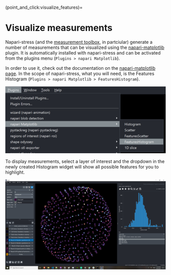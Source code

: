 (point_and_click:visualize_features)=
# Visualize measurements

Napari-stress (and the [measurement toolbox](toolboxes:stress_toolbox:stress_toolbox_interactive), in partciular) generate a number of measurements that can be visualized using the [napari-matplotlib](https://napari-matplotlib.github.io/) plugin. It is automatically installed with napari-stress and can be activated from the plugins menu (`Plugins > napari Matplotlib`).

In order to use it, check out the documentation on the [napari-matplotlib page](https://napari-matplotlib.github.io/). In the scope of napari-stress, what you will need, is the Features Histogram (`Plugins > napari Matplotlib > FeaturesHistogram`).

![](./imgs/demo_visualize_featureHistogram.png)

To display measurements, select a layer of interest and the dropdown in the newly created Histogram widget will show all possible features for you to highlight.

![](./imgs/demo_visualize_featureHistogram2.png)
